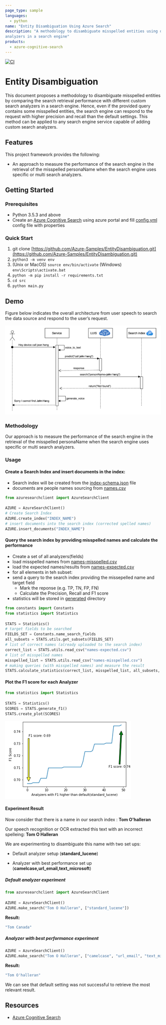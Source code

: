 ```yaml
---
page_type: sample
languages:
  - python
name: "Entity Disambiguation Using Azure Search"
description: "A methodology to disambiguate misspelled entities using different custom search
analyzers in a search engine"
products:
  - azure-cognitive-search
---
```


[![CI](https://github.com/Azure-Samples/EntityDisambiguation/actions/workflows/ci.yml/badge.svg?branch=main)](https://github.com/Azure-Samples/EntityDisambiguation/actions/workflows/ci.yml)

# Entity Disambiguation

This document proposes a methodology to disambiguate misspelled
 entities by comparing the search retrieval
performance with different custom search analyzers in a search engine.
 Hence, even if the provided query contains some misspelled entities,
 the search engine can respond to the request with higher precision and
 recall than the default settings. This method can be applied to any
 search engine service capable of adding custom search analyzers.


## Features

This project framework provides the following:

* An approach to measure the performance of the search engine in
 the retrieval of the misspelled personaName when the search engine
 uses specific or multi search analyzers.


## Getting Started

### Prerequisites

- Python 3.5.3 and above
- Create an [Azure Cognitive Search](https://docs.microsoft.com/en-ca/azure/search/search-create-service-portal)
 using azure portal and fill [config.yml](src/resources/config.yml) config file with properties

### Quick Start

1.  git clone [https://github.com/Azure-Samples/EntityDisambiguation.git](https://github.com/Azure-Samples/EntityDisambiguation.git)
2. `python3 -m venv env`
3. (Unix or MacOS) `source env/bin/activate` (Windows) `env\Scripts\activate.bat`
4. `python -m pip install -r requirements.txt`
5. `cd src`
6. `python main.py`


## Demo

Figure below indicates the overall architecture from user 
speech to search the data source and respond to the user’s request.


![scenario](doc-resources/architecture.png)

### Methodology

Our approach is to measure the performance of the search engine in the retrieval 
of the misspelled personaName when the search engine uses specific or multi search analyzers.

### Usage

#### Create a Search Index and insert documents in the index:

- Search index will be created from the [index-schema.json](src/resources/index-schema.json) file
- documents are people names sourcing from [names.csv](src/resources/names.csv)

```python
from azuresearchclient import AzureSearchClient

AZURE = AzureSearchClient()
# Create Search Index
AZURE.create_index("INDEX_NAME")
# insert documents into the search index (corrected spelled names)
AZURE.insert_documents("INDEX_NAME")
```
#### Query the search index by providing misspelled names and calculate the performance

- Create a set of all analyzers(fields)
- load misspelled names from [names-misspelled.csv](src/resources/names-misspelled.csv)
- load the expected names/results from [names-expected.csv](src/resources/names-expected.csv)
- for all elements in teh subset:
- send a query to the search index providing the missepelled name and target field
    - Mark the reponse (e.g. TP, TN, FP, FN)
    - Calculate the Precision, Recall and F1 score
- statistics will be stored in [generated](src/generated) directory

```python
from constants import Constants
from statistics import Statistics

STATS = Statistics()
# target fields to be searched
FIELDS_SET = Constants.name_search_fields
all_subsets = STATS.utils.get_subsets(FIELDS_SET)
# list of correct names (already uploaded to the search index)
correct_list = STATS.utils.read_csv("names-expected.csv")
# list of misspelled names
misspelled_list = STATS.utils.read_csv("names-misspelled.csv")
# making queries (with misspelled names) and measure the result
STATS.calculate_statistics(correct_list, misspelled_list, all_subsets, AZURE, True)
```
#### Plot the F1 score for each Analyzer

```python
from statistics import Statistics

STATS = Statistics()
SCORES = STATS.generate_f1()
STATS.create_plot(SCORES)
```

![plot](doc-resources/plot.png)

#### Experiment Result

Now consider that there is a name in our search index : **Tom O'halleran**

Our speech recognition or OCR extracted this text with an incorrect spelleing: **Tom O Halleran**

We are experimenting to disambiguate this name with two set ups:
- Default analyzer setup (**standard_lucene**)

- Analyzer with best performance set up (**camelcase,url_email,text_microsoft**)

##### Default analyzer experiment

```python
from azuresearchclient import AzureSearchClient

AZURE = AzureSearchClient()
AZURE.make_search("Tom O Halleran", ["standard_lucene"])
```
**Result:**
```bash
"Tom Canada"
```

##### Analyzer with best performance experiment

```python
AZURE = AzureSearchClient()
AZURE.make_search("Tom O Halleran", ["camelcase", "url_email", "text_microsoft"])
```
**Result:**
```bash
"Tom O'halleran"
```

We can see that default setting was not successful to retrieve the most relevant result.


## Resources

- [Azure Cognitive Search](https://docs.microsoft.com/en-ca/azure/search/search-create-service-portal)
